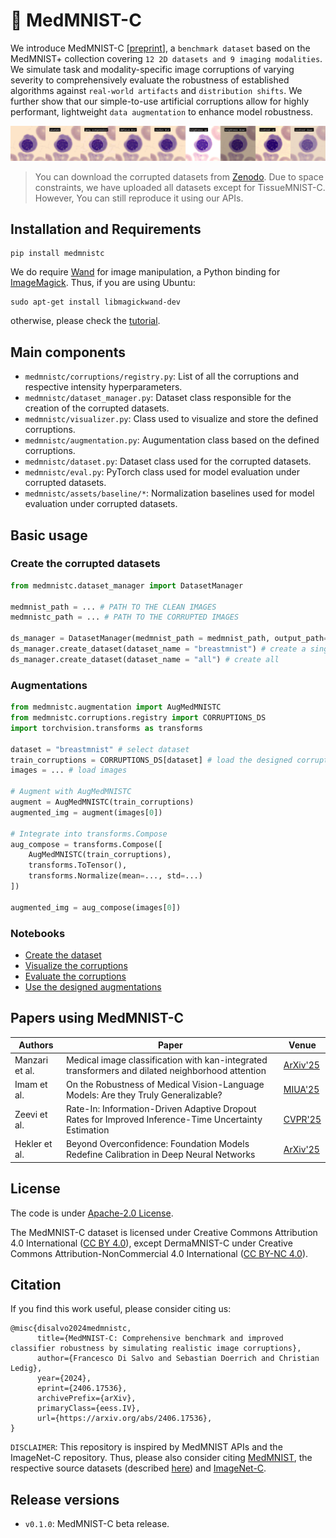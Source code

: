 # 🏥 MedMNIST-C 

We introduce MedMNIST-C [[preprint](https://arxiv.org/pdf/2406.17536)], a `benchmark dataset` based on the MedMNIST+ collection covering `12 2D datasets and 9 imaging modalities`.  We simulate task and modality-specific image corruptions of varying severity to comprehensively evaluate the robustness of established algorithms against `real-world artifacts` and `distribution shifts`. We further show that our simple-to-use artificial corruptions allow for highly performant, lightweight `data augmentation` to enhance model robustness.

<p align="center">
   <img src="assets/images/wallpaper.gif" alt="Preview of image corruptions">
</p>

> You can download the corrupted datasets from [Zenodo](https://zenodo.org/records/11471504). 
Due to space constraints, we have uploaded all datasets except for TissueMNIST-C. However, You can still reproduce it using our APIs.

## Installation and Requirements

```
pip install medmnistc
```

We do require [Wand](https://docs.wand-py.org/en/latest/guide/install.html) for image manipulation, a Python binding for [ImageMagick](https://imagemagick.org/index.php). Thus, if you are using Ubuntu:

```
sudo apt-get install libmagickwand-dev
```

otherwise, please check the [tutorial](https://docs.wand-py.org/en/0.2.4/guide/install.html).

## Main components

* `medmnistc/corruptions/registry.py`: List of all the corruptions and respective intensity hyperparameters.
* `medmnistc/dataset_manager.py`: Dataset class responsible for the creation of the corrupted datasets.
* `medmnistc/visualizer.py`: Class used to visualize and store the defined corruptions.
* `medmnistc/augmentation.py`: Augumentation class based on the defined corruptions.
* `medmnistc/dataset.py`: Dataset class used for the corrupted datasets.
* `medmnistc/eval.py`: PyTorch class used for model evaluation under corrupted datasets.
* `medmnistc/assets/baseline/*`: Normalization baselines used for model evaluation under corrupted datasets.

## Basic usage

### Create the corrupted datasets
```python
from medmnistc.dataset_manager import DatasetManager

medmnist_path = ... # PATH TO THE CLEAN IMAGES
medmnistc_path = ... # PATH TO THE CORRUPTED IMAGES

ds_manager = DatasetManager(medmnist_path = medmnist_path, output_path=output_path)
ds_manager.create_dataset(dataset_name = "breastmnist") # create a single corrupted test set
ds_manager.create_dataset(dataset_name = "all") # create all
```

### Augmentations
```python
from medmnistc.augmentation import AugMedMNISTC
from medmnistc.corruptions.registry import CORRUPTIONS_DS
import torchvision.transforms as transforms

dataset = "breastmnist" # select dataset
train_corruptions = CORRUPTIONS_DS[dataset] # load the designed corruptions for this dataset
images = ... # load images

# Augment with AugMedMNISTC
augment = AugMedMNISTC(train_corruptions)
augmented_img = augment(images[0])

# Integrate into transforms.Compose
aug_compose = transforms.Compose([
    AugMedMNISTC(train_corruptions),
    transforms.ToTensor(),
    transforms.Normalize(mean=..., std=...)
])

augmented_img = aug_compose(images[0])
```

### Notebooks

* [Create the dataset](assets/examples/create_dataset.ipynb)
* [Visualize the corruptions](assets/examples/visualize.ipynb)
* [Evaluate the corruptions](assets/examples/evaluation.ipynb)
* [Use the designed augmentations](assets/examples/augment.ipynb)

## Papers using MedMNIST-C

| **Authors**  | **Paper** | **Venue** | 
| ------------- | ------------- | ------------- |
| Manzari et al.  | Medical image classification with kan-integrated transformers and dilated neighborhood attention | [ArXiv'25](https://arxiv.org/abs/2502.13693) |
| Imam et al.  | On the Robustness of Medical Vision-Language Models: Are they Truly Generalizable? | [MIUA'25](https://arxiv.org/abs/2505.15425) | 
| Zeevi et al.  | Rate-In: Information-Driven Adaptive Dropout Rates for Improved Inference-Time Uncertainty Estimation | [CVPR'25](https://openaccess.thecvf.com/content/CVPR2025/papers/Zeevi_Rate-In_Information-Driven_Adaptive_Dropout_Rates_for_Improved_Inference-Time_Uncertainty_Estimation_CVPR_2025_paper.pdf) |
| Hekler et al.  | Beyond Overconfidence: Foundation Models Redefine Calibration in Deep Neural Networks | [ArXiv'25](https://www.arxiv.org/abs/2506.09593) |

## License

The code is under [Apache-2.0 License](./LICENSE).

The MedMNIST-C dataset is licensed under Creative Commons Attribution 4.0 International ([CC BY 4.0](https://creativecommons.org/licenses/by/4.0/)), except DermaMNIST-C under Creative Commons Attribution-NonCommercial 4.0 International ([CC BY-NC 4.0](https://creativecommons.org/licenses/by-nc/4.0/)).

## Citation

If you find this work useful, please consider citing us:
```
@misc{disalvo2024medmnistc,
      title={MedMNIST-C: Comprehensive benchmark and improved classifier robustness by simulating realistic image corruptions}, 
      author={Francesco Di Salvo and Sebastian Doerrich and Christian Ledig},
      year={2024},
      eprint={2406.17536},
      archivePrefix={arXiv},
      primaryClass={eess.IV},
      url={https://arxiv.org/abs/2406.17536}, 
}
```

`DISCLAIMER`: This repository is inspired by MedMNIST APIs and the ImageNet-C repository. Thus, please also consider citing [MedMNIST](https://www.nature.com/articles/s41597-022-01721-8), the respective source datasets (described [here](https://medmnist.com/)) and [ImageNet-C](https://arxiv.org/abs/1903.12261).  

## Release versions

* `v0.1.0`: MedMNIST-C beta release.
